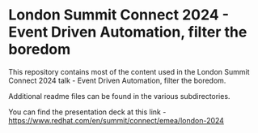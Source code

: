 # London Summit Connect 2024 - Event Driven Automation, filter the boredom

This repository contains most of the content used in the London Summit Connect 2024 talk - Event Driven Automation, filter the boredom.

Additional readme files can be found in the various subdirectories.

You can find the presentation deck at this link - https://www.redhat.com/en/summit/connect/emea/london-2024
